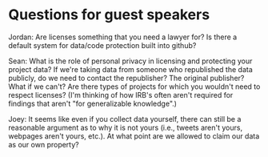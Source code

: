 # Questions for guest speakers

Jordan: Are licenses something that you need a lawyer for? Is there a default system for data/code protection built into github?

Sean: What is the role of personal privacy in licensing and protecting your project data?
      If we're taking data from someone who republished the data publicly, do we need to contact the republisher? The original publisher? What if we can't?
      Are there types of projects for which you wouldn't need to respect licenses? (I'm thinking of how IRB's often aren't required for findings that aren't "for generalizable knowledge".)

Joey: It seems like even if you collect data yourself, there can still be a reasonable argument as to why it is not yours (i.e., tweets aren't yours, webpages aren't yours, etc.). At what point are we allowed to claim our data as our own property?
